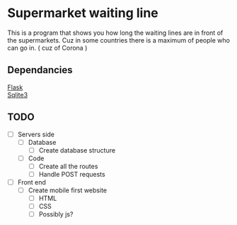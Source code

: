 # Supermarket waiting line
This is a program that shows you how long the waiting lines are in front of the supermarkets. Cuz in some countries there is a maximum of people who can go in. ( cuz of Corona ) 

## Dependancies
[Flask](https://palletsprojects.com/p/flask/) <br />
[Sqlite3](https://docs.python.org/2/library/sqlite3.html0)

## TODO
- [ ] Servers side
    - [ ] Database
        - [ ] Create database structure
    
    - [ ] Code
        - [ ] Create all the routes
        - [ ] Handle POST requests

- [ ] Front end
    - [ ] Create mobile first website
        - [ ] HTML
        - [ ] CSS
        - [ ] Possibly js?
